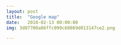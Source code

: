 ```yaml
---
layout: post
title:  "Google map"
date:   2018-02-13 00:00:00
img: 3d07700a86ffc099c68869d013147ce2.png

---
```



